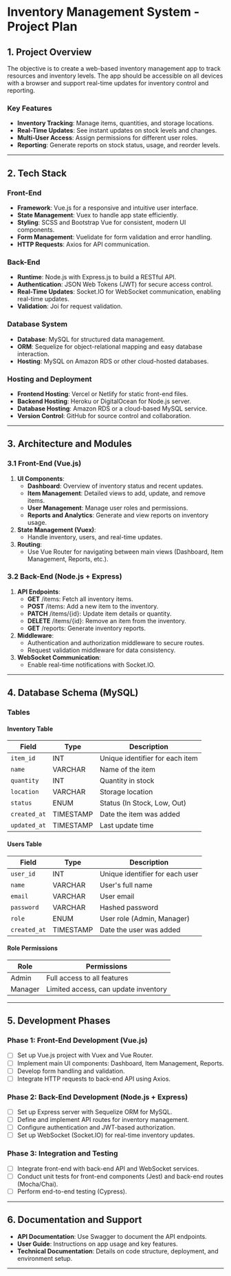 # Inventory Management System - Project Plan

## 1. Project Overview

The objective is to create a web-based inventory management app to track resources and inventory levels. The app should be accessible on all devices with a browser and support real-time updates for inventory control and reporting.

### Key Features
- **Inventory Tracking**: Manage items, quantities, and storage locations.
- **Real-Time Updates**: See instant updates on stock levels and changes.
- **Multi-User Access**: Assign permissions for different user roles.
- **Reporting**: Generate reports on stock status, usage, and reorder levels.

---

## 2. Tech Stack

### Front-End
- **Framework**: Vue.js for a responsive and intuitive user interface.
- **State Management**: Vuex to handle app state efficiently.
- **Styling**: SCSS and Bootstrap Vue for consistent, modern UI components.
- **Form Management**: Vuelidate for form validation and error handling.
- **HTTP Requests**: Axios for API communication.

### Back-End
- **Runtime**: Node.js with Express.js to build a RESTful API.
- **Authentication**: JSON Web Tokens (JWT) for secure access control.
- **Real-Time Updates**: Socket.IO for WebSocket communication, enabling real-time updates.
- **Validation**: Joi for request validation.

### Database System
- **Database**: MySQL for structured data management.
- **ORM**: Sequelize for object-relational mapping and easy database interaction.
- **Hosting**: MySQL on Amazon RDS or other cloud-hosted databases.

### Hosting and Deployment
- **Frontend Hosting**: Vercel or Netlify for static front-end files.
- **Backend Hosting**: Heroku or DigitalOcean for Node.js server.
- **Database Hosting**: Amazon RDS or a cloud-based MySQL service.
- **Version Control**: GitHub for source control and collaboration.

---

## 3. Architecture and Modules

### 3.1 Front-End (Vue.js)
1. **UI Components**:
    - **Dashboard**: Overview of inventory status and recent updates.
    - **Item Management**: Detailed views to add, update, and remove items.
    - **User Management**: Manage user roles and permissions.
    - **Reports and Analytics**: Generate and view reports on inventory usage.
2. **State Management (Vuex)**:
    - Handle inventory, users, and real-time updates.
3. **Routing**:
    - Use Vue Router for navigating between main views (Dashboard, Item Management, Reports, etc.).

### 3.2 Back-End (Node.js + Express)
1. **API Endpoints**:
    - **GET** /items: Fetch all inventory items.
    - **POST** /items: Add a new item to the inventory.
    - **PATCH** /items/{id}: Update item details or quantity.
    - **DELETE** /items/{id}: Remove an item from the inventory.
    - **GET** /reports: Generate inventory reports.
2. **Middleware**:
    - Authentication and authorization middleware to secure routes.
    - Request validation middleware for data consistency.
3. **WebSocket Communication**:
    - Enable real-time notifications with Socket.IO.

---

## 4. Database Schema (MySQL)

### Tables

#### Inventory Table
| Field        | Type       | Description                    |
|--------------|------------|--------------------------------|
| `item_id`    | INT        | Unique identifier for each item|
| `name`       | VARCHAR    | Name of the item               |
| `quantity`   | INT        | Quantity in stock              |
| `location`   | VARCHAR    | Storage location               |
| `status`     | ENUM       | Status (In Stock, Low, Out)    |
| `created_at` | TIMESTAMP  | Date the item was added        |
| `updated_at` | TIMESTAMP  | Last update time               |

#### Users Table
| Field         | Type       | Description                    |
|---------------|------------|--------------------------------|
| `user_id`     | INT        | Unique identifier for each user|
| `name`        | VARCHAR    | User's full name               |
| `email`       | VARCHAR    | User email                     |
| `password`    | VARCHAR    | Hashed password                |
| `role`        | ENUM       | User role (Admin, Manager)     |
| `created_at`  | TIMESTAMP  | Date the user was added        |

#### Role Permissions
| Role    | Permissions                        |
|---------|------------------------------------|
| Admin   | Full access to all features        |
| Manager | Limited access, can update inventory|

---

## 5. Development Phases

### Phase 1: Front-End Development (Vue.js)
- [ ] Set up Vue.js project with Vuex and Vue Router.
- [ ] Implement main UI components: Dashboard, Item Management, Reports.
- [ ] Develop form handling and validation.
- [ ] Integrate HTTP requests to back-end API using Axios.

### Phase 2: Back-End Development (Node.js + Express)
- [ ] Set up Express server with Sequelize ORM for MySQL.
- [ ] Define and implement API routes for inventory management.
- [ ] Configure authentication and JWT-based authorization.
- [ ] Set up WebSocket (Socket.IO) for real-time inventory updates.

### Phase 3: Integration and Testing
- [ ] Integrate front-end with back-end API and WebSocket services.
- [ ] Conduct unit tests for front-end components (Jest) and back-end routes (Mocha/Chai).
- [ ] Perform end-to-end testing (Cypress).

---

## 6. Documentation and Support

- **API Documentation**: Use Swagger to document the API endpoints.
- **User Guide**: Instructions on app usage and key features.
- **Technical Documentation**: Details on code structure, deployment, and environment setup.

---

